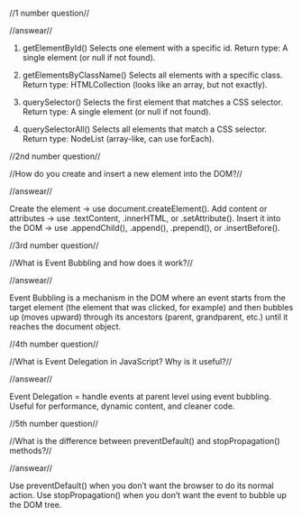 //1 number question//

//answear//

1. getElementById()
   Selects one element with a specific id.
Return type: A single element (or null if not found).

2. getElementsByClassName()
   Selects all elements with a specific class.
Return type: HTMLCollection (looks like an array, but not exactly).

3. querySelector()
 Selects the first element that matches a CSS selector.
Return type: A single element (or null if not found).
4. querySelectorAll()
 Selects all elements that match a CSS selector.
Return type: NodeList (array-like, can use forEach).

//2nd number question//

//How do you create and insert a new element into the DOM?//

//answear//

Create the element → use document.createElement().
Add content or attributes → use .textContent, .innerHTML, or .setAttribute().
Insert it into the DOM → use .appendChild(), .append(), .prepend(), or .insertBefore().

//3rd number question//

//What is Event Bubbling and how does it work?//

//answear//

Event Bubbling is a mechanism in the DOM where an event starts from the target element (the element that was clicked, for example) and then bubbles up (moves upward) through its ancestors (parent, grandparent, etc.) until it reaches the document object.

//4th number question//

//What is Event Delegation in JavaScript? Why is it useful?//

//answear//

Event Delegation = handle events at parent level using event bubbling.
Useful for performance, dynamic content, and cleaner code.

//5th number question//

//What is the difference between preventDefault() and stopPropagation() methods?//

//answear//

Use preventDefault() when you don’t want the browser to do its normal action.
Use stopPropagation() when you don’t want the event to bubble up the DOM tree.

